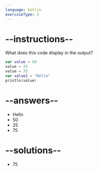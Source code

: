 ```yaml
---
language: kotlin
exerciseType: 3
---
```


# --instructions--

What does this code display in the output?
```kotlin
var value = 50
value = 25
value = 75
var value2 = "Hello"
println(value)
```

# --answers--

- Hello
- 50
- 25
- 75

# --solutions--

- 75
